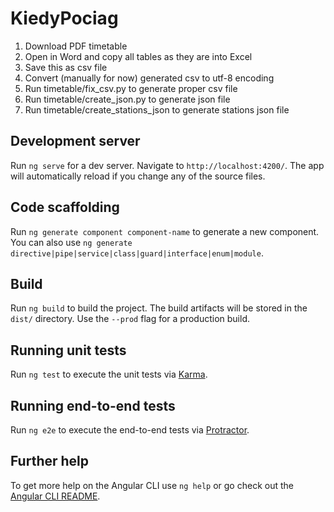 # KiedyPociag

1. Download PDF timetable
2. Open in Word and copy all tables as they are into Excel
3. Save this as csv file
4. Convert (manually for now) generated csv to utf-8 encoding
5. Run timetable/fix_csv.py to generate proper csv file
6. Run timetable/create_json.py to generate json file
7. Run timetable/create_stations_json to generate stations json file

## Development server

Run `ng serve` for a dev server. Navigate to `http://localhost:4200/`. The app will automatically reload if you change any of the source files.

## Code scaffolding

Run `ng generate component component-name` to generate a new component. You can also use `ng generate directive|pipe|service|class|guard|interface|enum|module`.

## Build

Run `ng build` to build the project. The build artifacts will be stored in the `dist/` directory. Use the `--prod` flag for a production build.

## Running unit tests

Run `ng test` to execute the unit tests via [Karma](https://karma-runner.github.io).

## Running end-to-end tests

Run `ng e2e` to execute the end-to-end tests via [Protractor](http://www.protractortest.org/).

## Further help

To get more help on the Angular CLI use `ng help` or go check out the [Angular CLI README](https://github.com/angular/angular-cli/blob/master/README.md).
